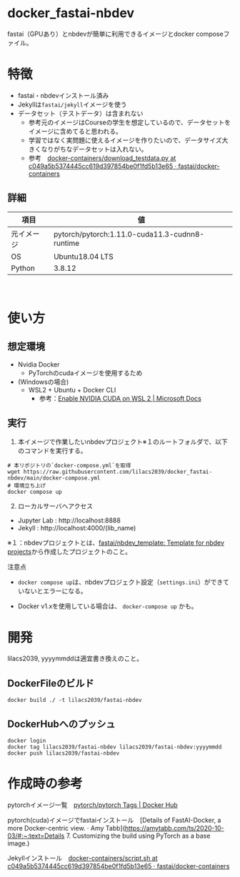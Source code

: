# docker_fastai-nbdev

fastai（GPUあり）とnbdevが簡単に利用できるイメージとdocker composeファイル。



# 特徴

- fastai・nbdevインストール済み
- Jekyllは`fastai/jekyll`イメージを使う
- データセット（テストデータ）は含まれない
    - 参考元のイメージはCourseの学生を想定しているので、データセットをイメージに含めてると思われる。
    - 学習ではなく実問題に使えるイメージを作りたいので、データサイズ大きくなりがちなデータセットは入れない。
    - 参考　[docker-containers/download_testdata.py at c049a5b5374445cc619d397854be0f1fd5b13e65 · fastai/docker-containers](https://github.com/fastai/docker-containers/blob/c049a5b5374445cc619d397854be0f1fd5b13e65/fastai/tmp_scripts/download_testdata.py)

 

## 詳細

| **項目**   | **値**                                         |
| ---------- | ---------------------------------------------- |
| 元イメージ | pytorch/pytorch:1.11.0-cuda11.3-cudnn8-runtime |
| OS         | Ubuntu18.04 LTS                                |
| Python     | 3.8.12                                         |


　
# 使い方

## 想定環境

- Nvidia Docker
  - PyTorchのcudaイメージを使用するため
- (Windowsの場合)
  - WSL2 + Ubuntu + Docker CLI
    - 参考：[Enable NVIDIA CUDA on WSL 2 | Microsoft Docs](https://docs.microsoft.com/ja-jp/windows/ai/directml/gpu-cuda-in-wsl)



## 実行

1. 本イメージで作業したいnbdevプロジェクト※１のルートフォルダで、以下のコマンドを実行する。

```
# 本リポジトリの`docker-compose.yml`を取得
wget https://raw.githubusercontent.com/lilacs2039/docker_fastai-nbdev/main/docker-compose.yml
# 環境立ち上げ
docker compose up
```

2. ローカルサーバへアクセス

- Jupyter Lab : http://localhost:8888
- Jekyll : http://localhost:4000/(lib_name)



※１：nbdevプロジェクトとは、[fastai/nbdev_template: Template for nbdev projects](https://github.com/fastai/nbdev_template)から作成したプロジェクトのこと。



注意点

- `docker compose up`は、nbdevプロジェクト設定（`settings.ini`）ができていないとエラーになる。

- Docker v1.xを使用している場合は、 `docker-compose up` かも。




# 開発

lilacs2039, yyyymmddは適宜書き換えのこと。

## DockerFileのビルド

```
docker build ./ -t lilacs2039/fastai-nbdev
```



## DockerHubへのプッシュ

```
docker login
docker tag lilacs2039/fastai-nbdev lilacs2039/fastai-nbdev:yyyymmdd
docker push lilacs2039/fastai-nbdev
```





# 作成時の参考

pytorchイメージ一覧　[pytorch/pytorch Tags | Docker Hub](https://hub.docker.com/r/pytorch/pytorch/tags)

pytorch(cuda)イメージでfastaiインストール　[Details of FastAI-Docker, a more Docker-centric view. · Amy Tabb](https://amytabb.com/ts/2020-10-03/#:~:text=Details 7. Customizing the build using PyTorch as a base image.)

Jekyllインストール　[docker-containers/script.sh at c049a5b5374445cc619d397854be0f1fd5b13e65 · fastai/docker-containers](https://github.com/fastai/docker-containers/blob/c049a5b5374445cc619d397854be0f1fd5b13e65/jekyll/tmp_scripts/script.sh)

